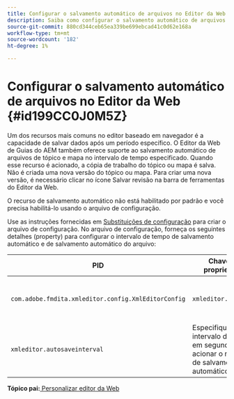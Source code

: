 ```yaml
---
title: Configurar o salvamento automático de arquivos no Editor da Web
description: Saiba como configurar o salvamento automático de arquivos no Editor da Web
source-git-commit: 880cd344ceb65ea339be699ebcad41c0d62e168a
workflow-type: tm+mt
source-wordcount: '182'
ht-degree: 1%

---
```


# Configurar o salvamento automático de arquivos no Editor da Web {#id199CC0J0M5Z}

Um dos recursos mais comuns no editor baseado em navegador é a capacidade de salvar dados após um período específico. O Editor da Web de Guias do AEM também oferece suporte ao salvamento automático de arquivos de tópico e mapa no intervalo de tempo especificado. Quando esse recurso é acionado, a cópia de trabalho do tópico ou mapa é salva. Não é criada uma nova versão do tópico ou mapa. Para criar uma nova versão, é necessário clicar no ícone Salvar revisão na barra de ferramentas do Editor da Web.

O recurso de salvamento automático não está habilitado por padrão e você precisa habilitá-lo usando o arquivo de configuração.

Use as instruções fornecidas em [Substituições de configuração](download-install-additional-config-override.md#) para criar o arquivo de configuração. No arquivo de configuração, forneça os seguintes detalhes \(property\) para configurar o intervalo de tempo de salvamento automático e de salvamento automático do arquivo:

| PID | Chave de propriedade | Valor da propriedade |
|---|------------|--------------|
| `com.adobe.fmdita.xmleditor.config.XmlEditorConfig` | `xmleditor.autosave` | Booleano \(true/false\).<br> **Valor padrão**: falso |
| `xmleditor.autosaveinterval` | Especifique o intervalo de tempo em segundos para acionar o recurso de salvamento automático. |

**Tópico pai:**[ Personalizar editor da Web](conf-web-editor.md)

